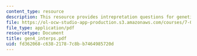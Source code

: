```yaml
---
content_type: resource
description: This resource provides intrepretation questions for genetics day 4.
file: https://ol-ocw-studio-app-production.s3.amazonaws.com/courses/7-02-experimental-biology-communication-spring-2005/fd362068c63821787c8bb7464985720d_gen4_interps.pdf
file_type: application/pdf
resourcetype: Document
title: gen4_interps.pdf
uid: fd362068-c638-2178-7c8b-b7464985720d
---
```

